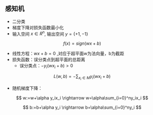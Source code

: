 ## 感知机

- 二分类
- 梯度下降对损失函数最小化
- 输入空间 $x\in R^n$, 输出空间 $y=\{+1,-1\}$

$$
f(x)=sign(wx+b)
$$

- 线性方程：$wx+b=0$ ,对应于超平面w为法向量，b为截距
- 损失函数：误分类点到超平面的总距离
  - 误分类点：$-y_i(wx_i+b)>0$

$$
L(w,b)=-\sum_{x_i\in M}y_i(wx_i+b)
$$

- 随机梯度下降：

$$
w:=w+\alpha y_ix_i \rightarrow w=\alpha\sum_{i=0}^ny_ix_i
$$

$$
b:=b+\alpha y_i \rightarrow b=\alpha\sum_{i=0}^ny_i
$$

